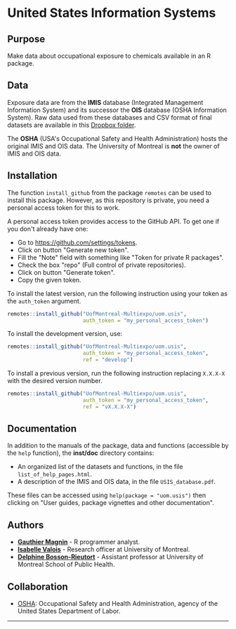 # United States Information Systems


## Purpose

Make data about occupational exposure to chemicals available in an R package.


## Data

Exposure data are from the **IMIS** database (Integrated Management Information System) and its successor the **OIS** database (OSHA Information System). Raw data used from these databases and CSV format of final datasets are available in this [Dropbox folder](https://www.dropbox.com/sh/09ygmyw7ds5myz3/AADtdE2LMbDphVwjPzbWNDbRa?dl=0).

The **OSHA** (USA's Occupational Safety and Health Administration) hosts the original IMIS and OIS data. The University of Montreal is **not** the owner of IMIS and OIS data.


## Installation

The function `install_github` from the package `remotes` can be used to install this package. However, as this repository is private, you need a personal access token for this to work.

A personal access token provides access to the GitHub API. To get one if you don't already have one:

* Go to <https://github.com/settings/tokens>.
* Click on button "Generate new token".
* Fill the "Note" field with something like "Token for private R packages".
* Check the box "repo" (Full control of private repositories).
* Click on button "Generate token".
* Copy the given token.

To install the latest version, run the following instruction using your token as the `auth_token` argument.
```r
remotes::install_github("UofMontreal-Multiexpo/uom.usis",
                        auth_token = "my_personal_access_token")
```

To install the development version, use:
```r
remotes::install_github("UofMontreal-Multiexpo/uom.usis",
                        auth_token = "my_personal_access_token",
                        ref = "develop")
```

To install a previous version, run the following instruction replacing `X.X.X-X` with the desired version number.
```r
remotes::install_github("UofMontreal-Multiexpo/uom.usis",
                        auth_token = "my_personal_access_token",
                        ref = "vX.X.X-X")
```


## Documentation

In addition to the manuals of the package, data and functions (accessible by the `help` function), the **inst/doc** directory contains:

* An organized list of the datasets and functions, in the file `list_of_help_pages.html`.
* A description of the IMIS and OIS data, in the file `USIS_database.pdf`.

These files can be accessed using `help(package = "uom.usis")` then clicking on "User guides, package vignettes and other documentation".


## Authors

* [**Gauthier Magnin**](https://fr.linkedin.com/in/gauthier-magnin) - R programmer analyst.
* [**Isabelle Valois**](https://espum.umontreal.ca/lespum/departement-de-sante-environnementale-et-sante-au-travail/lequipe-du-departement/agents-et-professionnels-de-recherche/) - Research officer at University of Montreal.
* [**Delphine Bosson-Rieutort**](https://espum.umontreal.ca/lespum/departement-de-gestion-devaluation-et-de-politique-de-sante/lequipe-du-departement/personnel-enseignant/professeur/in/in30464/sg/Delphine%20Bosson-Rieutort/) - Assistant professor at University of Montreal School of Public Health.


## Collaboration

* [OSHA](https://www.osha.gov/): Occupational Safety and Health Administration, agency of the United States Department of Labor.


---
